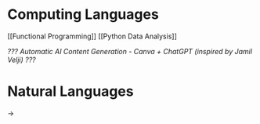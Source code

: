 # Computing Languages
[[Functional Programming]]
[[Python Data Analysis]]

*??? Automatic AI Content Generation - Canva + ChatGPT (inspired by Jamil Velji) ???*
# Natural Languages
->